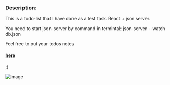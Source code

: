 ### Description:
This is a todo-list that I have done as a test task. React + json server.

You need to start json-server by command in termintal: json-server --watch db.json 

Feel free to put your todos notes <h4><a href="https://mariakorchagina.github.io/TODO-List/"> here</a></h4> ;)

![image](https://user-images.githubusercontent.com/70838034/197481957-c292feba-5171-49bb-8d2b-916441659d96.png)
